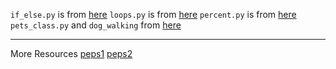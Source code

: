`if_else.py` is from [here](https://www.hackerrank.com/challenges/py-if-else/problem)
`loops.py` is from [here](https://www.hackerrank.com/challenges/python-loops/problem)
`percent.py` is from [here](https://www.hackerrank.com/challenges/finding-the-percentage/problem)
`pets_class.py` and `dog_walking` from [here](https://realpython.com/python3-object-oriented-programming/#review-exercises-2)

---

More Resources
[peps1](https://www.python.org/dev/peps/pep-0020/)
[peps2](https://www.python.org/dev/peps/pep-0020/)
